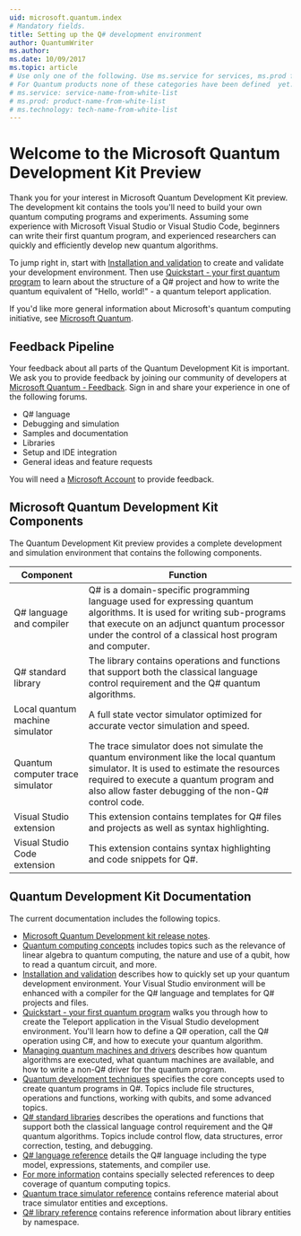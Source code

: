 ```yaml
---
uid: microsoft.quantum.index
# Mandatory fields.
title: Setting up the Q# development environment 
author: QuantumWriter
ms.author:  
ms.date: 10/09/2017
ms.topic: article
# Use only one of the following. Use ms.service for services, ms.prod for on-prem. Remove the # before the relevant field.
# For Quantum products none of these categories have been defined  yet.
# ms.service: service-name-from-white-list
# ms.prod: product-name-from-white-list
# ms.technology: tech-name-from-white-list
---
```

# Welcome to the Microsoft Quantum Development Kit Preview

Thank you for your interest in Microsoft Quantum Development Kit preview. The development kit contains the tools you'll need to build your own quantum computing programs and experiments. Assuming some experience with Microsoft Visual Studio or Visual Studio Code, beginners can write their first quantum program, and experienced researchers can quickly and efficiently develop new quantum algorithms.

To jump right in, start with [Installation and validation](quantum-InstallConfig.md) to create and validate your development environment. Then use [Quickstart - your first quantum program](quantum-WriteAQuantumProgram.md) to learn about the structure of a Q# project and how to write the quantum equivalent of "Hello, world!" - a quantum teleport application.

If you'd like more general information about Microsoft's quantum computing initiative, see [Microsoft Quantum](https://www.microsoft.com/en-us/quantum/).

## Feedback Pipeline

Your feedback about all parts of the Quantum Development Kit is important. We ask you to provide feedback by joining our community of developers at [Microsoft Quantum - Feedback](https://quantum.uservoice.com/). Sign in and share your experience in one of the following forums.

- Q# language
- Debugging and simulation
- Samples and documentation
- Libraries
- Setup and IDE integration
- General ideas and feature requests

You will need a [Microsoft Account](https://signup.live.com/) to provide feedback.

## Microsoft Quantum Development Kit Components

The Quantum Development Kit preview provides a complete development and simulation environment that contains the following components.

| Component | Function |
| --------- | -------- |
| Q# language and compiler | Q# is a domain-specific programming language used for expressing quantum algorithms. It is used for writing sub-programs that execute on an adjunct quantum processor under the control of a classical host program and computer. |
| Q# standard library | The library contains operations and functions that support both the classical language control requirement and the Q# quantum algorithms. |
| Local quantum machine simulator | A full state vector simulator optimized for accurate vector simulation and speed. |
| Quantum computer trace simulator | The trace simulator does not simulate the quantum environment like the local quantum simulator. It is used to estimate the resources required to execute a quantum program and also allow faster debugging of the non-Q# control code. |
| Visual Studio extension | This extension contains templates for Q# files and projects as well as syntax highlighting. |
| Visual Studio Code extension | This extension contains syntax highlighting and code snippets for Q#. |


## Quantum Development Kit Documentation

The current documentation includes the following topics.

* [Microsoft Quantum Development kit release notes](quantum-RelNotes.md).
* [Quantum computing concepts](quantum-concepts-1-Intro.md) includes topics such as the relevance of linear algebra to quantum computing, the nature and use of a qubit, how to read a quantum circuit, and more.
* [Installation and validation](quantum-InstallConfig.md) describes how to quickly set up your quantum development environment. Your Visual Studio environment will be enhanced with a compiler for the Q# language and templates for Q# projects and files.
* [Quickstart - your first quantum program](quantum-WriteAQuantumProgram.md) walks you through how to create the Teleport application in the Visual Studio development environment. You'll learn how to define a Q# operation, call the Q# operation using C#, and how to execute your quantum algorithm.
* [Managing quantum machines and drivers](quantum-SimulatorsAndMachines.md) describes how quantum algorithms are executed, what quantum machines are available, and how to write a non-Q# driver for the quantum program.
* [Quantum development techniques](quantum-devguide-1-Intro.md) specifies the core concepts used to create quantum programs in Q#. Topics include file structures, operations and functions, working with qubits, and some advanced topics.
* [Q# standard libraries](libraries/intro.md) describes the operations and functions that support both the classical language control requirement and the Q# quantum algorithms. Topics include control flow, data structures, error correction, testing, and debugging. 
* [Q# language reference](quantum-QR-Intro.md) details the Q# language including the type model, expressions, statements, and compiler use.
* [For more information](quantum-ForMoreInfo.md) contains specially selected references to deep coverage of quantum computing topics.
* [Quantum trace simulator reference](https://docs.microsoft.com/en-us/dotnet/api/Microsoft.Quantum.Simulation.Simulators.QCTraceSimulators?branch=master&view=qsharp-preview) contains reference material about trace simulator entities and exceptions.
* [Q# library reference](https://docs.microsoft.com/en-us/qsharp/api/) contains reference information about library entities by namespace.
